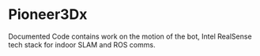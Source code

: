 # Pioneer3Dx

Documented Code contains work on the motion of the bot, Intel RealSense tech stack for indoor SLAM and ROS comms.
